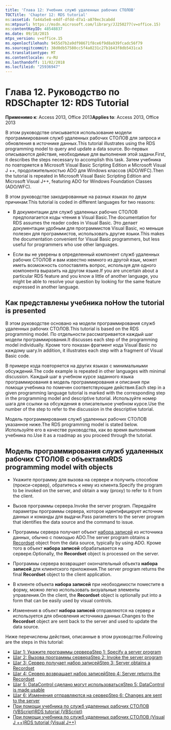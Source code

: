 ```yaml
---
title: 'Глава 12: Учебник служб удаленных рабочих СТОЛОВ'
TOCTitle: 'Chapter 12: RDS tutorial'
ms:assetid: fa44a5e8-e4df-dfdd-d7a1-a870ec3cabdd
ms:mtpsurl: https://msdn.microsoft.com/library/JJ250277(v=office.15)
ms:contentKeyID: 48548837
ms.date: 09/18/2015
mtps_version: v=office.15
ms.openlocfilehash: 9455d7b2a9df98671f8ce6f9d8a939fcadc56f79
ms.sourcegitcommit: 38d0db57580cc5f4a0231c27b1643f8db5431ca3
ms.translationtype: MT
ms.contentlocale: ru-RU
ms.lasthandoff: 11/02/2018
ms.locfileid: "25936947"
---
```

# <a name="chapter-12-rds-tutorial"></a><span data-ttu-id="74171-102">Глава 12. Руководство по RDS</span><span class="sxs-lookup"><span data-stu-id="74171-102">Chapter 12: RDS Tutorial</span></span>


<span data-ttu-id="74171-103">**Применимо к**: Access 2013, Office 2013</span><span class="sxs-lookup"><span data-stu-id="74171-103">**Applies to**: Access 2013, Office 2013</span></span>

<span data-ttu-id="74171-104">В этом руководстве описывается использование модели программирования служб удаленных рабочих СТОЛОВ для запроса и обновления в источнике данных.</span><span class="sxs-lookup"><span data-stu-id="74171-104">This tutorial illustrates using the RDS programming model to query and update a data source.</span></span> <span data-ttu-id="74171-105">Во-первых описываются действия, необходимые для выполнения этой задачи.</span><span class="sxs-lookup"><span data-stu-id="74171-105">First, it describes the steps necessary to accomplish this task.</span></span> <span data-ttu-id="74171-106">Затем учебника по повторяется в Microsoft Visual Basic Scripting Edition и Microsoft Visual J ++, продолжительностью ADO для Windows классов (ADO/WFC).</span><span class="sxs-lookup"><span data-stu-id="74171-106">Then the tutorial is repeated in Microsoft Visual Basic Scripting Edition and Microsoft Visual J++, featuring ADO for Windows Foundation Classes (ADO/WFC).</span></span>

<span data-ttu-id="74171-107">В этом руководстве закодированные на разных языках по двум причинам:</span><span class="sxs-lookup"><span data-stu-id="74171-107">This tutorial is coded in different languages for two reasons:</span></span>

- <span data-ttu-id="74171-108">В документации для служб удаленных рабочих СТОЛОВ предполагается коды чтения в Visual Basic.</span><span class="sxs-lookup"><span data-stu-id="74171-108">The documentation for RDS assumes the reader codes in Visual Basic.</span></span> <span data-ttu-id="74171-109">Это делает документации удобным для программистов Visual Basic, но меньше полезен для программистов, использовать другие языки.</span><span class="sxs-lookup"><span data-stu-id="74171-109">This makes the documentation convenient for Visual Basic programmers, but less useful for programmers who use other languages.</span></span>

- <span data-ttu-id="74171-110">Если вы не уверены в определенный компонент служб удаленных рабочих СТОЛОВ и вам известно немного из другой язык, может иметь возможность сопоставлять вопрос, используя для одного компонента выразить на другом языке.</span><span class="sxs-lookup"><span data-stu-id="74171-110">If you are uncertain about a particular RDS feature and you know a little of another language, you might be able to resolve your question by looking for the same feature expressed in another language.</span></span>

## <a name="how-the-tutorial-is-presented"></a><span data-ttu-id="74171-111">Как представлены учебника по</span><span class="sxs-lookup"><span data-stu-id="74171-111">How the tutorial is presented</span></span>

<span data-ttu-id="74171-112">В этом руководстве основано на модели программирования служб удаленных рабочих СТОЛОВ.</span><span class="sxs-lookup"><span data-stu-id="74171-112">This tutorial is based on the RDS programming model.</span></span> <span data-ttu-id="74171-113">По отдельности рассматривается каждый шаг модели программирования.</span><span class="sxs-lookup"><span data-stu-id="74171-113">It discusses each step of the programming model individually.</span></span> <span data-ttu-id="74171-114">Кроме того показан фрагмент кода Visual Basic по каждому шагу.</span><span class="sxs-lookup"><span data-stu-id="74171-114">In addition, it illustrates each step with a fragment of Visual Basic code.</span></span>

<span data-ttu-id="74171-115">В примере кода повторяется на других языках с минимальными обсуждений.</span><span class="sxs-lookup"><span data-stu-id="74171-115">The code example is repeated in other languages with minimal discussion.</span></span> <span data-ttu-id="74171-116">Каждый шаг в учебном курсе заданного языка программирования в модель программирования и описания при помощи учебника по помечен соответствующие действия.</span><span class="sxs-lookup"><span data-stu-id="74171-116">Each step in a given programming language tutorial is marked with the corresponding step in the programming model and descriptive tutorial.</span></span> <span data-ttu-id="74171-117">Используйте номер шага для ссылки на обсуждения в описательное учебном курсе.</span><span class="sxs-lookup"><span data-stu-id="74171-117">Use the number of the step to refer to the discussion in the descriptive tutorial.</span></span>

<span data-ttu-id="74171-118">Модель программирования служб удаленных рабочих СТОЛОВ указанное ниже.</span><span class="sxs-lookup"><span data-stu-id="74171-118">The RDS programming model is stated below.</span></span> <span data-ttu-id="74171-119">Используйте его в качестве руководства, как во время выполнения учебника по.</span><span class="sxs-lookup"><span data-stu-id="74171-119">Use it as a roadmap as you proceed through the tutorial.</span></span>

## <a name="rds-programming-model-with-objects"></a><span data-ttu-id="74171-120">Модель программирования служб удаленных рабочих СТОЛОВ с объектами</span><span class="sxs-lookup"><span data-stu-id="74171-120">RDS programming model with objects</span></span>

- <span data-ttu-id="74171-121">Укажите программу для вызова на сервере и получить способом (прокси-сервер), обратитесь к нему из клиента.</span><span class="sxs-lookup"><span data-stu-id="74171-121">Specify the program to be invoked on the server, and obtain a way (proxy) to refer to it from the client.</span></span>

- <span data-ttu-id="74171-122">Вызов программы сервера.</span><span class="sxs-lookup"><span data-stu-id="74171-122">Invoke the server program.</span></span> <span data-ttu-id="74171-123">Передайте параметры программы сервера, которое идентифицирует источник данных и команды для выдачи.</span><span class="sxs-lookup"><span data-stu-id="74171-123">Pass parameters to the server program that identifies the data source and the command to issue.</span></span>

- <span data-ttu-id="74171-124">Программы сервера получает объект [набора записей](recordset-object-ado.md) из источника данных, обычно с помощью ADO.</span><span class="sxs-lookup"><span data-stu-id="74171-124">The server program obtains a [Recordset](recordset-object-ado.md) object from the data source, typically by using ADO.</span></span> <span data-ttu-id="74171-125">Кроме того в объект **набора записей** обрабатывается на сервере.</span><span class="sxs-lookup"><span data-stu-id="74171-125">Optionally, the **Recordset** object is processed on the server.</span></span>

- <span data-ttu-id="74171-126">Программы сервера возвращает окончательный объекта **набора записей** для клиентского приложения.</span><span class="sxs-lookup"><span data-stu-id="74171-126">The server program returns the final **Recordset** object to the client application.</span></span>

- <span data-ttu-id="74171-127">В клиенте объекта **набора записей** при необходимости поместите в форму, можно легко использовать визуальные элементы управления.</span><span class="sxs-lookup"><span data-stu-id="74171-127">On the client, the **Recordset** object is optionally put into a form that can be easily used by visual controls.</span></span>

- <span data-ttu-id="74171-128">Изменения в объект **набора записей** отправляются на сервер и используется для обновления источника данных.</span><span class="sxs-lookup"><span data-stu-id="74171-128">Changes to the **Recordset** object are sent back to the server and used to update the data source.</span></span>

<span data-ttu-id="74171-129">Ниже перечислены действия, описанные в этом руководстве.</span><span class="sxs-lookup"><span data-stu-id="74171-129">Following are the steps in this tutorial:</span></span>

- [<span data-ttu-id="74171-130">Шаг 1: Укажите программы сервера</span><span class="sxs-lookup"><span data-stu-id="74171-130">Step 1: Specify a server program</span></span>](step-1-specify-a-server-program-rds-tutorial.md)
- [<span data-ttu-id="74171-131">Шаг 2: Вызова программы сервера</span><span class="sxs-lookup"><span data-stu-id="74171-131">Step 2: Invoke the server program</span></span>](step-2-invoke-the-server-program-rds-tutorial.md)
- [<span data-ttu-id="74171-132">Шаг 3: Сервер получает набор записей</span><span class="sxs-lookup"><span data-stu-id="74171-132">Step 3: Server obtains a Recordset</span></span>](step-3-server-obtains-a-recordset-rds-tutorial.md)
- [<span data-ttu-id="74171-133">Шаг 4: Сервер возвращает набор записей</span><span class="sxs-lookup"><span data-stu-id="74171-133">Step 4: Server returns the Recordset</span></span>](step-4-server-returns-the-recordset-rds-tutorial.md)
- [<span data-ttu-id="74171-134">Шаг 5: DataControl сделано могут использоваться</span><span class="sxs-lookup"><span data-stu-id="74171-134">Step 5: DataControl is made usable</span></span>](step-5-datacontrol-is-made-usable-rds-tutorial.md)
- [<span data-ttu-id="74171-135">Шаг 6: Изменения отправляются на сервер</span><span class="sxs-lookup"><span data-stu-id="74171-135">Step 6: Changes are sent to the server</span></span>](step-6-changes-are-sent-to-the-server-rds-tutorial.md)
- [<span data-ttu-id="74171-136">При помощи учебника по служб удаленных рабочих СТОЛОВ (VBScript)</span><span class="sxs-lookup"><span data-stu-id="74171-136">RDS tutorial (VBScript)</span></span>](rds-tutorial-vbscript.md)
- [<span data-ttu-id="74171-137">При помощи учебника по служб удаленных рабочих СТОЛОВ (Visual J ++)</span><span class="sxs-lookup"><span data-stu-id="74171-137">RDS tutorial (Visual J++)</span></span>](rds-tutorial-visual-j.md)